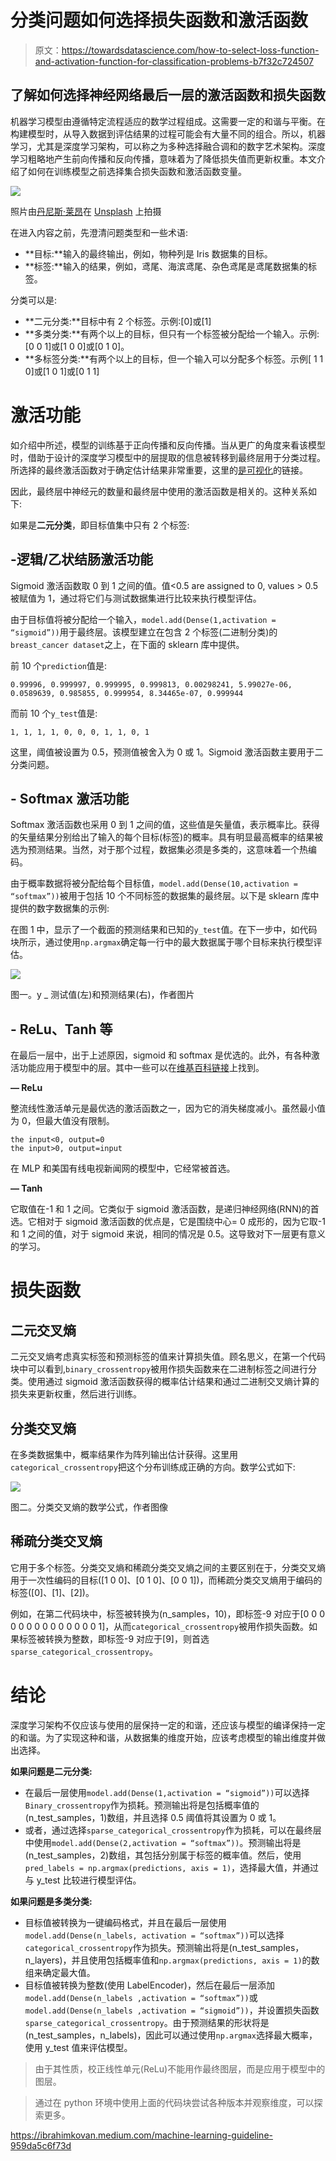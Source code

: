 # 分类问题如何选择损失函数和激活函数

> 原文：<https://towardsdatascience.com/how-to-select-loss-function-and-activation-function-for-classification-problems-b7f32c724507>

## 了解如何选择神经网络最后一层的激活函数和损失函数

机器学习模型由遵循特定流程适应的数学过程组成。这需要一定的和谐与平衡。在构建模型时，从导入数据到评估结果的过程可能会有大量不同的组合。所以，机器学习，尤其是深度学习架构，可以称之为多种选择融合调和的数字艺术架构。深度学习粗略地产生前向传播和反向传播，意味着为了降低损失值而更新权重。本文介绍了如何在训练模型之前选择集合损失函数和激活函数变量。

![](img/bf03e8b5f6db5af33b962d9fb987519f.png)

照片由[丹尼斯·莱昂](https://unsplash.com/@denisseleon?utm_source=medium&utm_medium=referral)在 [Unsplash](https://unsplash.com?utm_source=medium&utm_medium=referral) 上拍摄

在进入内容之前，先澄清问题类型和一些术语:

*   **目标:**输入的最终输出，例如，物种列是 Iris 数据集的目标。
*   **标签:**输入的结果，例如，鸢尾、海滨鸢尾、杂色鸢尾是鸢尾数据集的标签。

分类可以是:

*   **二元分类:**目标中有 2 个标签。示例:[0]或[1]
*   **多类分类:**有两个以上的目标，但只有一个标签被分配给一个输入。示例:[0 0 1]或[1 0 0]或[0 1 0]。
*   **多标签分类:**有两个以上的目标，但一个输入可以分配多个标签。示例[ 1 1 0]或[1 0 1]或[0 1 1]

# 激活功能

如介绍中所述，模型的训练基于正向传播和反向传播。当从更广的角度来看该模型时，借助于设计的深度学习模型中的层提取的信息被转移到最终层用于分类过程。所选择的最终激活函数对于确定估计结果非常重要，这里的[是可视化](https://7-hiddenlayers.com/wp-content/uploads/2020/06/NEURONS-IN-NUERAL-NETWORK.gif)的链接。

因此，最终层中神经元的数量和最终层中使用的激活函数是相关的。这种关系如下:

如果是**二元分类**，即目标值集中只有 2 个标签:

## **-逻辑/乙状结肠激活功能**

Sigmoid 激活函数取 0 到 1 之间的值。值<0.5 are assigned to 0, values > 0.5 被赋值为 1，通过将它们与测试数据集进行比较来执行模型评估。

由于目标值将被分配给一个输入，`model.add(Dense(1,activation = “sigmoid”))`用于最终层。该模型建立在包含 2 个标签(二进制分类)的`breast_cancer dataset`之上，在下面的 sklearn 库中提供。

前 10 个`prediction`值是:

```
0.99996, 0.999997, 0.999995, 0.999813, 0.00298241, 5.99027e-06, 0.0589639, 0.985855, 0.999954, 8.34465e-07, 0.999944
```

而前 10 个`y_test`值是:

```
1, 1, 1, 1, 0, 0, 0, 1, 1, 0, 1
```

这里，阈值被设置为 0.5，预测值被舍入为 0 或 1。Sigmoid 激活函数主要用于二分类问题。

## - Softmax 激活功能

Softmax 激活函数也采用 0 到 1 之间的值，这些值是矢量值，表示概率比。获得的矢量结果分别给出了输入的每个目标(标签)的概率。具有明显最高概率的结果被选为预测结果。当然，对于那个过程，数据集必须是多类的，这意味着一个热编码。

由于概率数据将被分配给每个目标值，`model.add(Dense(10,activation = “softmax”))`被用于包括 10 个不同标签的数据集的最终层。以下是 sklearn 库中提供的数字数据集的示例:

在图 1 中，显示了一个截面的预测结果和已知的`y_test`值。在下一步中，如代码块所示，通过使用`np.argmax`确定每一行中的最大数据属于哪个目标来执行模型评估。

![](img/db82cd5d0e9acf5074196859cb1e2ce9.png)

图一。y _ 测试值(左)和预测结果(右)，作者图片

## **- ReLu、Tanh 等**

在最后一层中，出于上述原因，sigmoid 和 softmax 是优选的。此外，有各种激活功能应用于模型中的层。其中一些可以在[维基百科链接](https://en.wikipedia.org/wiki/Activation_function)上找到。

**— ReLu**

整流线性激活单元是最优选的激活函数之一，因为它的消失梯度减小。虽然最小值为 0，但最大值没有限制。

```
the input<0, output=0
the input>0, output=input
```

在 MLP 和美国有线电视新闻网的模型中，它经常被首选。

**— Tanh**

它取值在-1 和 1 之间。它类似于 sigmoid 激活函数，是递归神经网络(RNN)的首选。它相对于 sigmoid 激活函数的优点是，它是围绕中心= 0 成形的，因为它取-1 和 1 之间的值，对于 sigmoid 来说，相同的情况是 0.5。这导致对下一层更有意义的学习。

# 损失函数

## **二元交叉熵**

二元交叉熵考虑真实标签和预测标签的值来计算损失值。顾名思义，在第一个代码块中可以看到,`binary_crossentropy`被用作损失函数来在二进制标签之间进行分类。使用通过 sigmoid 激活函数获得的概率估计结果和通过二进制交叉熵计算的损失来更新权重，然后进行训练。

## **分类交叉熵**

在多类数据集中，概率结果作为阵列输出估计获得。这里用`categorical_crossentropy`把这个分布训练成正确的方向。数学公式如下:

![](img/907c8f91c79f46f3d89e4f740fb89178.png)

图二。分类交叉熵的数学公式，作者图像

## 稀疏分类交叉熵

它用于多个标签。分类交叉熵和稀疏分类交叉熵之间的主要区别在于，分类交叉熵用于一次性编码的目标([1 0 0]、[0 1 0]、[0 0 1])，而稀疏分类交叉熵用于编码的标签([0]、[1]、[2])。

例如，在第二代码块中，标签被转换为(n_samples，10)，即标签-9 对应于[0 0 0 0 0 0 0 0 0 0 0 0 0 0 1]，从而`categorical_crossentropy`被用作损失函数。如果标签被转换为整数，即标签-9 对应于[9]，则首选`sparse_categorical_crossentropy`。

# 结论

深度学习架构不仅应该与使用的层保持一定的和谐，还应该与模型的编译保持一定的和谐。为了实现这种和谐，从数据集的维度开始，应该考虑模型的输出维度并做出选择。

**如果问题是二元分类:**

*   在最后一层使用`model.add(Dense(1,activation = “sigmoid”))`可以选择`Binary_crossentropy`作为损耗。预测输出将是包括概率值的(n_test_samples，1)数组，并且选择 0.5 阈值将其设置为 0 或 1。
*   或者，通过选择`sparse_categorical_crossentropy`作为损耗，可以在最终层中使用`model.add(Dense(2,activation = “softmax”))`。预测输出将是(n_test_samples，2)数组，其包括分别属于标签的概率值。然后，使用`pred_labels = np.argmax(predictions, axis = 1)`，选择最大值，并通过与 y_test 比较进行模型评估。

**如果问题是多类分类:**

*   目标值被转换为一键编码格式，并且在最后一层使用`model.add(Dense(n_labels, activation = “softmax”))`可以选择`categorical_crossentropy`作为损失。预测输出将是(n_test_samples，n_layers)，并且使用包括概率值和`np.argmax(predictions, axis = 1)`的数组来确定最大值。
*   目标值被转换为整数(使用 LabelEncoder)，然后在最后一层添加`model.add(Dense(n_labels ,activation = “softmax”))`或`model.add(Dense(n_labels ,activation = “sigmoid”))`，并设置损失函数`sparse_categorical_crossentropy`。由于预测结果的形状将是(n_test_samples，n_labels)，因此可以通过使用`np.argmax`选择最大概率，使用 y_test 值来评估模型。

> 由于其性质，校正线性单元(ReLu)不能用作最终图层，而是应用于模型中的图层。

> 通过在 python 环境中使用上面的代码块尝试各种版本并观察维度，可以探索更多。

<https://ibrahimkovan.medium.com/machine-learning-guideline-959da5c6f73d> 